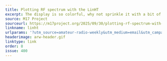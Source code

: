 ```yaml
---
title: Plotting RF spectrum with the LinHT
excerpt: The display is so colorful, why not sprinkle it with a bit of DSP maths, generating a nice plot for us to enjoy?
source: M17 Project
sourceurl: https://m17project.org/2025/09/30/plotting-rf-spectrum-with-the-linht/
linkname: linht
urlparams: '?utm_source=amateur-radio-weekly&utm_medium=email&utm_campaign=newsletter'
headerimage: arw-header.gif
linktype: link
order: 8
issue: 400
---
```

